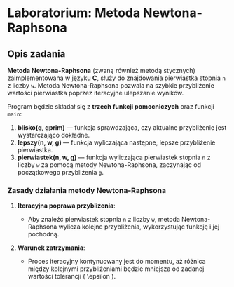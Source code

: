 # Laboratorium: Metoda Newtona-Raphsona

## Opis zadania

**Metoda Newtona-Raphsona** (zwaną również metodą stycznych) zaimplementowana w języku **C**, służy do znajdowania pierwiastka stopnia `n` z liczby `w`. Metoda Newtona-Raphsona pozwala na szybkie przybliżenie wartości pierwiastka poprzez iteracyjne ulepszanie wyników.

Program będzie składał się z **trzech funkcji pomocniczych** oraz funkcji `main`:

1. **blisko(g, gprim)** — funkcja sprawdzająca, czy aktualne przybliżenie jest wystarczająco dokładne.
2. **lepszy(n, w, g)** — funkcja wyliczająca następne, lepsze przybliżenie pierwiastka.
3. **pierwiastek(n, w, g)** — funkcja wyliczająca pierwiastek stopnia `n` z liczby `w` za pomocą metody Newtona-Raphsona, zaczynając od początkowego przybliżenia `g`.

### Zasady działania metody Newtona-Raphsona

1. **Iteracyjna poprawa przybliżenia**:
   - Aby znaleźć pierwiastek stopnia `n` z liczby `w`, metoda Newtona-Raphsona wylicza kolejne przybliżenia, wykorzystując funkcję i jej pochodną. 
   
2. **Warunek zatrzymania**:
   - Proces iteracyjny kontynuowany jest do momentu, aż różnica między kolejnymi przybliżeniami będzie mniejsza od zadanej wartości tolerancji \( \epsilon \).
